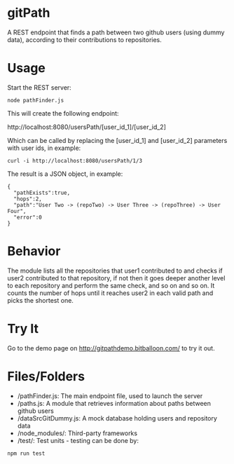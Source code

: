 # gitPath

A REST endpoint that finds a path between two github users (using dummy data), according to their contributions to repositories.

# Usage

Start the REST server:
```
node pathFinder.js
```
 
This will create the following endpoint:

http://localhost:8080/usersPath/[user_id_1]/[user_id_2]

Which can be called by replacing the [user_id_1] and [user_id_2] parameters with user ids, in example:
```
curl -i http://localhost:8080/usersPath/1/3
```
The result is a JSON object, in example: 
```
{
  "pathExists":true,
  "hops":2,
  "path":"User Two -> (repoTwo) -> User Three -> (repoThree) -> User Four",
  "error":0
}
```
# Behavior
The module lists all the repositories that user1 contributed to and checks if user2 contributed to that repository, if not then it goes deeper another level to each repository and perform the same check, and so on and so on. 
It counts the number of hops until it reaches user2 in each valid path and picks the shortest one.

# Try It
Go to the demo page on http://gitpathdemo.bitballoon.com/ to try it out.

# Files/Folders
- /pathFinder.js: The main endpoint file, used to launch the server
- /paths.js: A module that retrieves information about paths between github users
- /dataSrcGitDummy.js: A mock database holding users and repository data
- /node_modules/: Third-party frameworks
- /test/: Test units - testing can be done by:

```
npm run test
```


